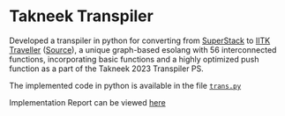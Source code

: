 # Takneek Transpiler

Developed a transpiler in python for converting from [SuperStack](https://esolangs.org/wiki/Super_Stack!) to [IITK Traveller](https://iitk-traveller-docs.netlify.app/) ([Source](https://github.com/pclubiitk/IITK-Traveller)), a unique graph-based esolang with 56 interconnected functions, incorporating basic functions and a highly optimized push function as a part of the Takneek 2023 Transpiler PS.

The implemented code in python is available in the file [`trans.py`](/trans.py) 

Implementation Report can be viewed [here](/Transpiler_Hall5_Team2_Report.pdf)
